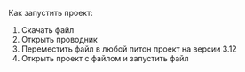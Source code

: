 Как запустить проект:
1. Скачать файл
2. Открыть проводник
3. Переместить файл в любой питон проект на версии 3.12
4. Открыть проект с файлом и запустить файл
